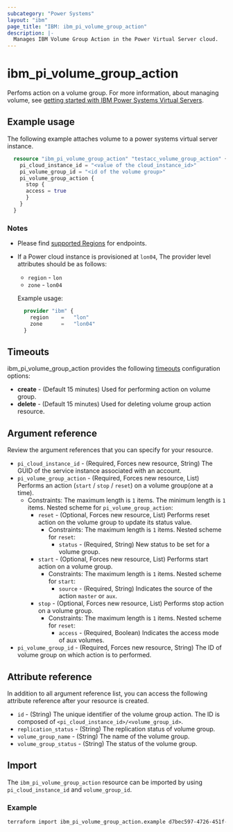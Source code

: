 ```yaml
---
subcategory: "Power Systems"
layout: "ibm"
page_title: "IBM: ibm_pi_volume_group_action"
description: |-
  Manages IBM Volume Group Action in the Power Virtual Server cloud.
---
```


# ibm_pi_volume_group_action

Perfoms action on a volume group. For more information, about managing volume, see [getting started with IBM Power Systems Virtual Servers](https://cloud.ibm.com/docs/power-iaas?topic=power-iaas-getting-started).

## Example usage

The following example attaches volume to a power systems virtual server instance.

```terraform
  resource "ibm_pi_volume_group_action" "testacc_volume_group_action" {
    pi_cloud_instance_id = "<value of the cloud_instance_id>"
    pi_volume_group_id = "<id of the volume group>"
    pi_volume_group_action {
      stop {
      access = true
      }
    }
  }
```

### Notes

- Please find [supported Regions](https://cloud.ibm.com/apidocs/power-cloud#endpoint) for endpoints.
- If a Power cloud instance is provisioned at `lon04`, The provider level attributes should be as follows:
  - `region` - `lon`
  - `zone` - `lon04`

  Example usage:
  
  ```terraform
    provider "ibm" {
      region    =   "lon"
      zone      =   "lon04"
    }
  ```
  
## Timeouts

ibm_pi_volume_group_action provides the following [timeouts](https://www.terraform.io/docs/language/resources/syntax.html) configuration options:

* **create** - (Default 15 minutes) Used for performing action on volume group.
* **delete** - (Default 15 minutes) Used for deleting volume group action resource.

## Argument reference

Review the argument references that you can specify for your resource.

* `pi_cloud_instance_id` - (Required, Forces new resource, String) The GUID of the service instance associated with an account.
* `pi_volume_group_action` - (Required, Forces new resource, List) Performs an action (`start` / `stop` / `reset`) on a volume group(one at a time).
  * Constraints: The maximum length is `1` items. The minimum length is `1` items.
  Nested scheme for `pi_volume_group_action`:
    * `reset` - (Optional, Forces new resource, List) Performs reset action on the volume group to update its status value.
      * Constraints: The maximum length is `1` items.
      Nested scheme for `reset`:
        * `status` - (Required, String) New status to be set for a volume group.
    * `start` - (Optional, Forces new resource, List) Performs start action on a volume group.
      * Constraints: The maximum length is `1` items.
      Nested scheme for `start`:
        * `source` - (Required, String) Indicates the source of the action `master` or `aux`.
    * `stop` - (Optional, Forces new resource, List) Performs stop action on a volume group.
      * Constraints: The maximum length is `1` items.
      Nested scheme for `reset`:
        * `access` - (Required, Boolean) Indicates the access mode of aux volumes.
* `pi_volume_group_id` - (Required, Forces new resource, String) The ID of volume group on which action is to performed.

## Attribute reference

In addition to all argument reference list, you can access the following attribute reference after your resource is created.

* `id` - (String) The unique identifier of the volume group action. The ID is composed of `<pi_cloud_instance_id>/<volume_group_id>`.
* `replication_status` - (String) The replication status of volume group.
* `volume_group_name` - (String) The name of the volume group.
* `volume_group_status` - (String) The status of the volume group.

## Import

The `ibm_pi_volume_group_action` resource can be imported by using `pi_cloud_instance_id` and `volume_group_id`.

### Example

```bash
terraform import ibm_pi_volume_group_action.example d7bec597-4726-451f-8a63-e62e6f19c32c/49fba6c9-23f8-40bc-9899-aca322ee7d5b
```
